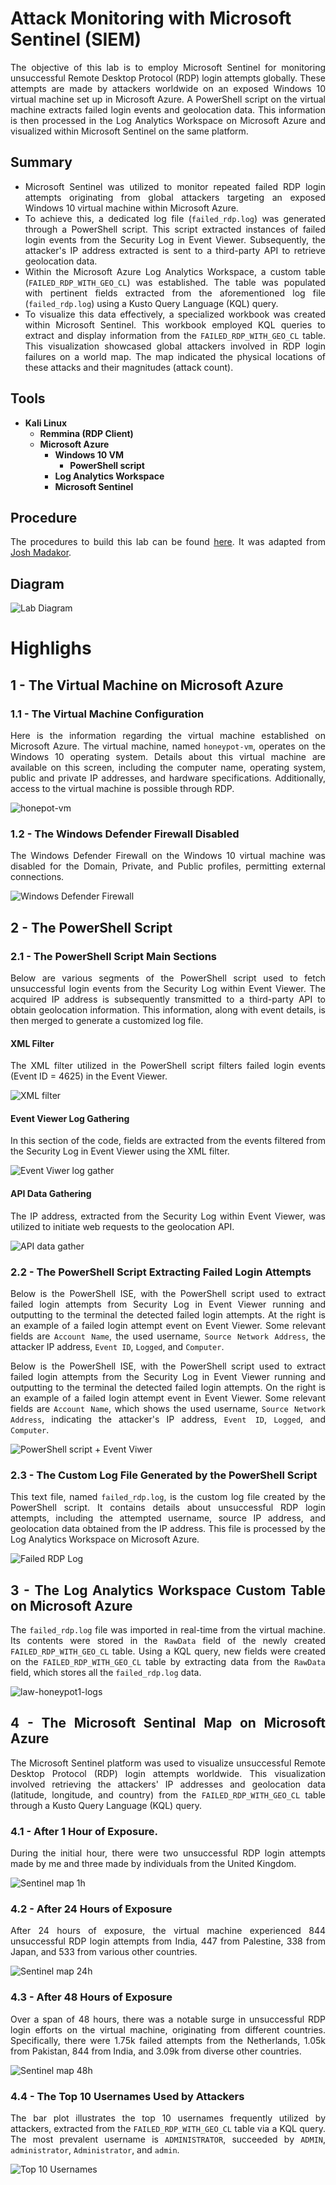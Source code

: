 # Attack Monitoring with Microsoft Sentinel (SIEM)
<div align="justify">
The objective of this lab is to employ Microsoft Sentinel for monitoring unsuccessful Remote Desktop Protocol (RDP) login attempts globally. These attempts are made by attackers worldwide on an exposed Windows 10 virtual machine set up in Microsoft Azure. A PowerShell script on the virtual machine extracts failed login events and geolocation data. This information is then processed in the Log Analytics Workspace on Microsoft Azure and visualized within Microsoft Sentinel on the same platform.

## Summary
- Microsoft Sentinel was utilized to monitor repeated failed RDP login attempts originating from global attackers targeting an exposed Windows 10 virtual machine within Microsoft Azure.
- To achieve this, a dedicated log file (`failed_rdp.log`) was generated through a PowerShell script. This script extracted instances of failed login events from the Security Log in Event Viewer. Subsequently, the attacker's IP address extracted is sent to a third-party API to retrieve geolocation data.
- Within the Microsoft Azure Log Analytics Workspace, a custom table (`FAILED_RDP_WITH_GEO_CL`) was established. The table was populated with pertinent fields extracted from the aforementioned log file (`failed_rdp.log`) using a Kusto Query Language (KQL) query.
- To visualize this data effectively, a specialized workbook was created within Microsoft Sentinel. This workbook employed KQL queries to extract and display information from the `FAILED_RDP_WITH_GEO_CL` table. This visualization showcased global attackers involved in RDP login failures on a world map. The map indicated the physical locations of these attacks and their magnitudes (attack count).

## Tools
- **Kali Linux**
  - **Remmina (RDP Client)**
  - **Microsoft Azure**
    - **Windows 10 VM**
      - **PowerShell script**
    - **Log Analytics Workspace**
    - **Microsoft Sentinel**

## Procedure
The procedures to build this lab can be found [here](https://github.com/robsann/AzureSentinelSIEMAttackMap/blob/main/procedure.md). It was adapted from [Josh Madakor](https://www.youtube.com/watch?v=RoZeVbbZ0o0&t=1544s&ab_channel=JoshMadakor-Tech%2CEducation%2CCareer).

## Diagram
<img src="images/diagram.png" title="Lab Diagram"/>

# Highlighs

## 1 - The Virtual Machine on Microsoft Azure

### 1.1 - The Virtual Machine Configuration
Here is the information regarding the virtual machine established on Microsoft Azure. The virtual machine, named `honeypot-vm`, operates on the Windows 10 operating system. Details about this virtual machine are available on this screen, including the computer name, operating system, public and private IP addresses, and hardware specifications. Additionally, access to the virtual machine is possible through RDP.

<img src="images/1-honeypot-vm.png" title="honepot-vm"/>

### 1.2 - The Windows Defender Firewall Disabled
The Windows Defender Firewall on the Windows 10 virtual machine was disabled for the Domain, Private, and Public profiles, permitting external connections.

<img src="images/2-windows-firewall.png" title="Windows Defender Firewall"/>

## 2 - The PowerShell Script

### 2.1 - The PowerShell Script Main Sections
Below are various segments of the PowerShell script used to fetch unsuccessful login events from the Security Log within Event Viewer. The acquired IP address is subsequently transmitted to a third-party API to obtain geolocation information. This information, along with event details, is then merged to generate a customized log file.

#### XML Filter
The XML filter utilized in the PowerShell script filters failed login events (Event ID = 4625) in the Event Viewer.

<img src="images/3a-xml-filter.png" title="XML filter"/>

#### Event Viewer Log Gathering
In this section of the code, fields are extracted from the events filtered from the Security Log in Event Viewer using the XML filter.

<img src="images/3b-event-viwer-log-gather.png" title="Event Viwer log gather"/>

#### API Data Gathering
The IP address, extracted from the Security Log within Event Viewer, was utilized to initiate web requests to the geolocation API.

<img src="images/3c-api-data-gather.png" title="API data gather"/>

### 2.2 - The PowerShell Script Extracting Failed Login Attempts
Below is the PowerShell ISE, with the PowerShell script used to extract failed login attempts from Security Log in Event Viewer running and outputting to the terminal the detected failed login attempts. At the right is an example of a failed login attempt event on Event Viewer. Some relevant fields are `Account Name`, the used username, `Source Network Address`, the attacker IP address, `Event ID`, `Logged`, and `Computer`.

Below is the PowerShell ISE, with the PowerShell script used to extract failed login attempts from the Security Log in Event Viewer running and outputting to the terminal the detected failed login attempts. On the right is an example of a failed login attempt event in Event Viewer. Some relevant fields are `Account Name`, which shows the used username, `Source Network Address`, indicating the attacker's IP address, `Event ID`, `Logged`, and `Computer`.

<img src="images/3-powershell-script.png" title="PowerShell script + Event Viwer"/>

### 2.3 - The Custom Log File Generated by the PowerShell Script
This text file, named `failed_rdp.log`, is the custom log file created by the PowerShell script. It contains details about unsuccessful RDP login attempts, including the attempted username, source IP address, and geolocation data obtained from the IP address. This file is processed by the Log Analytics Workspace on Microsoft Azure.

<img src="images/3d-failed_rdp.log.png" title="Failed RDP Log"/>

## 3 - The Log Analytics Workspace Custom Table on Microsoft Azure
The `failed_rdp.log` file was imported in real-time from the virtual machine. Its contents were stored in the `RawData` field of the newly created `FAILED_RDP_WITH_GEO_CL` table. Using a KQL query, new fields were created on the `FAILED_RDP_WITH_GEO_CL` table by extracting data from the `RawData` field, which stores all the `failed_rdp.log` data.

<img src="images/4-law-honeypot1-logs.png" title="law-honeypot1-logs"/>

## 4 - The Microsoft Sentinal Map on Microsoft Azure
The Microsoft Sentinel platform was used to visualize unsuccessful Remote Desktop Protocol (RDP) login attempts worldwide. This visualization involved retrieving the attackers' IP addresses and geolocation data (latitude, longitude, and country) from the `FAILED_RDP_WITH_GEO_CL` table through a Kusto Query Language (KQL) query.

### 4.1 - After 1 Hour of Exposure.
During the initial hour, there were two unsuccessful RDP login attempts made by me and three made by individuals from the United Kingdom.

<img src="images/5a-sentinel-map-1h.png" title="Sentinel map 1h"/>

### 4.2 - After 24 Hours of Exposure
After 24 hours of exposure, the virtual machine experienced 844 unsuccessful RDP login attempts from India, 447 from Palestine, 338 from Japan, and 533 from various other countries.

<img src="images/5b-sentinel-map-24h.png" title="Sentinel map 24h"/>

### 4.3 - After 48 Hours of Exposure
Over a span of 48 hours, there was a notable surge in unsuccessful RDP login efforts on the virtual machine, originating from different countries. Specifically, there were 1.75k failed attempts from the Netherlands, 1.05k from Pakistan, 844 from India, and 3.09k from diverse other countries.

<img src="images/5c-sentinel-map-48h.png" title="Sentinel map 48h"/>

### 4.4 - The Top 10 Usernames Used by Attackers
The bar plot illustrates the top 10 usernames frequently utilized by attackers, extracted from the `FAILED_RDP_WITH_GEO_CL` table via a KQL query. The most prevalent username is `ADMINISTRATOR`, succeeded by `ADMIN`, `administrator`, `Administrator`, and `admin`.

<img src="images/6-TopUsernames.png" title="Top 10 Usernames"/>

</div>
